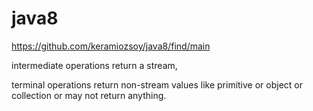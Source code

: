 # java8

 
https://github.com/keramiozsoy/java8/find/main

 intermediate operations return a stream,

 terminal operations return non-stream values like primitive or object or collection or may not return anything.

